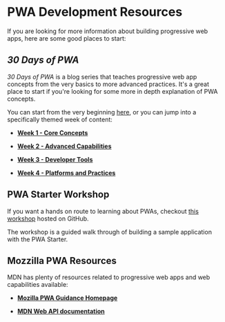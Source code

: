 # PWA Development Resources

If you are looking for more information about building progressive web apps, here are some good places to start:

## *30 Days of PWA*

*30 Days of PWA* is a blog series that teaches progressive web app concepts from the very basics to more advanced practices. It's a great place to start if you're looking for some more in depth explanation of PWA concepts.

You can start from the very beginning [here](https://microsoft.github.io/win-student-devs/#/30DaysOfPWA/core-concepts/01), or you can jump into a specifically themed week of content:

* [**Week 1 - Core Concepts**](https://microsoft.github.io/win-student-devs/#/30DaysOfPWA/core-concepts/)

* [**Week 2 - Advanced Capabilities**](https://microsoft.github.io/win-student-devs/#/30DaysOfPWA/advanced-capabilities/)

* [**Week 3 - Developer Tools**](https://microsoft.github.io/win-student-devs/#/30DaysOfPWA/dev-tools/)

* [**Week 4 - Platforms and Practices**](https://microsoft.github.io/win-student-devs/#/30DaysOfPWA/platforms-practices/)

## PWA Starter Workshop

If you want a hands on route to learning about PWAs, checkout [this workshop](https://github.com/beth-panx/pwa-workshop-student/blob/main/workshop/0-setup.md) hosted on GitHub.

The workshop is a guided walk through of building a sample application with the PWA Starter.

## Mozzilla PWA Resources

MDN has plenty of resources related to progressive web apps and web capabilities available:

* [**Mozilla PWA Guidance Homepage**](https://developer.mozilla.org/en-US/docs/Web/Progressive_web_apps)

* [**MDN Web API documentation**](https://developer.mozilla.org/en-US/docs/Web/API)